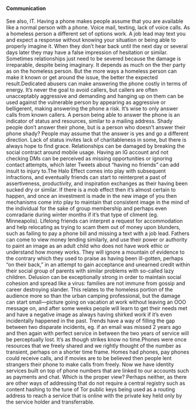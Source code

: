 #### Communication

See also, IT. 
Having a phone makes people assume that you are available like a normal person with a phone. 
Voice mail, texting, lack of voice calls. As a homeless person a different set of options work. A job 
lead may text you and expect a response without knowing your situation or being able to properly 
imagine it. When they don’t hear back until the next day or several days later they may have a false 
impression of hesitation or similar. Sometimes relationships just need to be severed because the 
damage is irreparable, despite being imaginary. It depends as much on the ther party as on the 
homeless person. But the more ways a homeless person can make it known or get around the issue, 
the better the expected result.Dedicated abusers can make answering the phone costly in terms of energy. It’s never the goal to 
avoid callers, but callers are often unacceptably aggressive and demanding and hanging up on them 
can be used against the vulnerable person by appearing as aggressive or belligerent, making 
answering the phone a risk. It’s wise to only answer calls from known callers. A person being able to
answer the phone is an indicator of status and resources, similar to a mailing address. Shady people 
don’t answer their phone, but is a person who doesn’t answer their phone shady? People may 
assume that the answer is yes and go a different direction. Lack of status invites lack of 
charitableness in some, but there is always hope to find grace.
Relationships can be damaged by breaking the social contract around mobile usage. Having an IG 
account and not checking DMs can be perceived as missing opportunities or ignoring contact 
attempts, which later Tweets about “having no friends” can add insult to injury to.The Halo Effect 
comes into play with subsequent infractions, and eventually friends can start to reinterpret a past of 
assertiveness, productivity, and inspiration exchanges as their having been sucked dry or similar. If 
there is a mob effect then it’s almost certain to happen, and once an investment is made in the new 
image of you then mechanisms come into play to maintain that consistent image in the mind of the 
individual for the sake of group membership and perhaps even comradarie during winter months if 
it’s that type of climent (eg. Minneapolis). Lifelong friends can interpret a request for 
accommodation and help relocating as trying to scam them out of money upon blunders, such as 
failing to pay a phone bill and missing a text with a job lead. Fathers can come to view money 
lending similarly, and use their power or authority to paint an image as an adult child who does not 
have work ethic or understand how money works. They will ignore a mountain of evidence to the 
contrary which they used to praise as having been ill-gotten, perhaps “on their back,” in an attempt 
to gain acceptance and unearned credit within their social group of parents with similar problems 
with so-called lazy children. Delusion can be exceptionally strong in order to maintain social 
cohesion and spread like a virus: families are not immune from gossip and career destroying slander.
This relates to the homeless portion of the audience more so than the urban camping professional, 
but the damage can start small—picture going on vacation at work without leaving an OOO message
on, and after some weeks people will learn to get their needs met and have a negative image as 
always having shirked work if it’s even incidentally happened in the past. Trends have a way of 
filling the gap between two disparate incidents, eg. if an email was missed 2 years ago and then 
again with perfect service in between the two years of service will be perceptually lost. It’s as 
though strikes know no time.Phones were once resources that we freely shared and we rightly thought of the number as transient, 
perhaps on a shorter time frame. Homes had phones, pay phones could receive calls, and if movies 
are to be believed then people lent strangers their phone to make calls from freely. Now we have 
identity services built on top of phone numbers that are linked to our accounts such as payments and
chat. Which is the proper view? Perhaps neither, as there are other ways of addressing that do not 
require a central registry such as content hashing to the tune of Tor public keys being used as a 
routing address to reach a service that is online with the private key held only by the service holder 
and transferrable.